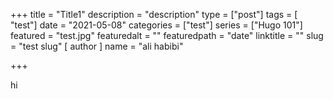 +++
title = "Title1"
description = "description"
type = ["post"]
tags = [ "test"]
date = "2021-05-08"
categories = ["test"]
series = ["Hugo 101"]
featured = "test.jpg"
featuredalt = ""
featuredpath = "date"
linktitle = ""
slug = "test slug"
[ author ]
  name = "ali habibi"

+++

hi 